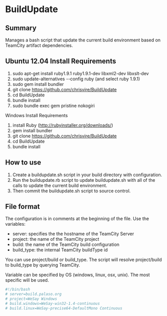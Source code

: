 BuildUpdate
===========

Summary
-------
Manages a bash script that update the current build environment based on TeamCity artifact dependencies.

Ubuntu 12.04 Install Requirements
--------------------
1. sudo apt-get install ruby1.9.1 ruby1.9.1-dev libxml2-dev libxslt-dev
2. sudo update-alternatives --config ruby (and select ruby 1.9.1)
2. sudo gem install bundler
3. git clone https://github.com/chrisvire/BuildUpdate
4. cd BuildUpdate
5. bundle install
6. sudo bundle exec gem pristine nokogiri

Windows Install Requirements
1. install Ruby (http://rubyinstaller.org/downloads/)
2. gem install bundler
3. git clone https://github.com/chrisvire/BuildUpdate
4. cd BuildUpdate
3. bundle install


How to use
----------
1. Create a buildupdate.sh script in your build directory with configuration.  
2. Run the buildupdate.rb script to update buildupdate.sh with all of the calls to update the current build environment.  
3. Then commit the buildupdate.sh script to source control.

File format
-----------

The configuration is in comments at the beginning of the file.  Use the variables: 
* server: specifies the the hostname of the TeamCity Server
* project: the name of the TeamCity project
* build: the name of the TeamCity build configuration
* build_type: the internal TeamCity buildType id

You can use project/build or build_type.  The script will resolve project/build to build_type by querying TeamCity.

Variable can be specified by OS (windows, linux, osx, unix).  The most specific will be used.

```bash
#!/bin/bash
# server=build.palaso.org
# project=WeSay Windows
# build.windows=WeSay-win32-1.4-continuous
# build.linux=WeSay-precise64-DefaultMono Continuous
```

